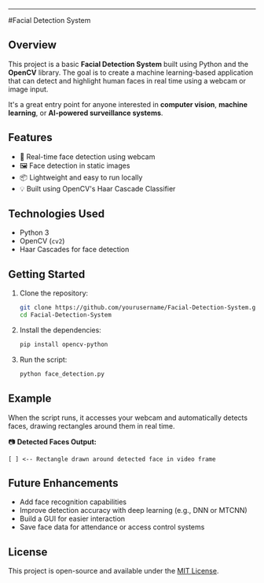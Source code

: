 ---

#Facial Detection System

## Overview

This project is a basic **Facial Detection System** built using Python and the **OpenCV** library. The goal is to create a machine learning-based application that can detect and highlight human faces in real time using a webcam or image input.

It's a great entry point for anyone interested in **computer vision**, **machine learning**, or **AI-powered surveillance systems**.

## Features

- 🎯 Real-time face detection using webcam
- 🖼️ Face detection in static images
- 📦 Lightweight and easy to run locally
- 💡 Built using OpenCV's Haar Cascade Classifier

## Technologies Used

- Python 3
- OpenCV (`cv2`)
- Haar Cascades for face detection

## Getting Started

1. Clone the repository:
   ```bash
   git clone https://github.com/yourusername/Facial-Detection-System.git
   cd Facial-Detection-System
   ```

2. Install the dependencies:
   ```bash
   pip install opencv-python
   ```

3. Run the script:
   ```bash
   python face_detection.py
   ```

## Example

When the script runs, it accesses your webcam and automatically detects faces, drawing rectangles around them in real time.

📷 **Detected Faces Output:**
```
[ ] <-- Rectangle drawn around detected face in video frame
```

## Future Enhancements

- Add face recognition capabilities
- Improve detection accuracy with deep learning (e.g., DNN or MTCNN)
- Build a GUI for easier interaction
- Save face data for attendance or access control systems

## License

This project is open-source and available under the [MIT License](LICENSE).
